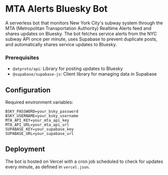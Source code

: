 # MTA Alerts Bluesky Bot

A serverless bot that monitors New York City's subway system through the MTA (Metropolitan Transportation Authority) Realtime Alerts feed and shares updates on Bluesky. The bot fetches service alerts from the NYC subway API once per minute, uses Supabase to prevent duplicate posts, and automatically shares service updates to Bluesky.

### Prerequisites

- `@atproto/api`: Library for posting updates to Bluesky
- `@supabase/supabase-js`: Client library for managing data in Supabase

## Configuration

Required environment variables:

```
BSKY_PASSWORD=your_bsky_password
BSKY_USERNAME=your_bsky_username
MTA_API_KEY=your_mta_api_key
MTA_API_URL=your_mta_api_url
SUPABASE_KEY=your_supabase_key
SUPABASE_URL=your_supabase_url
```

## Deployment

The bot is hosted on Vercel with a cron job scheduled to check for updates every minute, as defined in `vercel.json`.
